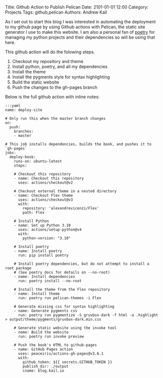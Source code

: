 Title: Github Action to Publish Pelican
Date: 2101-01-01 12:00
Category: Projects
Tags: github,pelican
Authors: Andrew Kail


As I set out to start this blog I was interested in automating the deployment to my
github page by using Github actions with Pelican, the static site generator I use
to make this website. I am also a personal fan of [poetry](https://python-poetry.org)
for managing my python projects and their dependencies so will be using that here.

This github action will do the folowing steps.

1. Checkout my repository and theme
2. Install python, poetry, and all my dependencies
3. Install the theme
4. Install the pygments style for syntax highlighting
5. Build the static website
6. Push the changes to the gh-pages branch

Below is the full github action with inline notes:

    :::yaml
    name: deploy-site

    # Only run this when the master branch changes
    on:
      push:
        branches:
        - master

    # This job installs dependencies, builds the book, and pushes it to `gh-pages`
    jobs:
      deploy-book:
        runs-on: ubuntu-latest
        steps:
        
        # Checkout this repository
        - name: Checkout this repository
          uses: actions/checkout@v2

        # Checkout external theme in a nested directory
        - name: Checkout Flex theme
          uses: actions/checkout@v3
          with:
            repository: 'alexandrevicenzi/Flex'
            path: Flex

        # Install Python
        - name: Set up Python 3.10
          uses: actions/setup-python@v4
          with:
            python-version: "3.10"

        # Install poetry
        - name: Install poetry
          run: pip install poetry

        # Install poetry dependencies, but do not attempt to install a root package
        # (See poetry docs for details on --no-root)
        - name: Install dependencies
          run: poetry install --no-root

        # Install the theme from the Flex repository
        - name: Install theme
          run: poetry run pelican-themes -i Flex

        # Generate missing css for syntax highlighting
        - name: Generate pygments css
          run: poetry run pygmentize -S gruvbox-dark -f html -a .highlight > output/theme/pygments/gruvbox-dark.min.css

        # Generate static website using the invoke tool
        - name: Build the website
          run: poetry run invoke preview

        # Push the book's HTML to github-pages
        - name: GitHub Pages action
          uses: peaceiris/actions-gh-pages@v3.6.1
          with:
            github_token: ${{ secrets.GITHUB_TOKEN }}
            publish_dir: ./output
            cname: blog.kail.io

